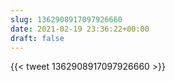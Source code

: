```yaml
---
slug: 1362908917097926660
date: 2021-02-19 23:36:22+00:00
draft: false
---
```


{{< tweet 1362908917097926660 >}}
